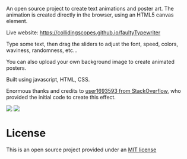 An open source project to create text animations and poster art. The animation is created directly in the browser, using an HTML5 canvas element.

Live website: https://collidingscopes.github.io/faultyTypewriter

Type some text, then drag the sliders to adjust the font, speed, colors, waviness, randomness, etc...

You can also upload your own background image to create animated posters.

Built using javascript, HTML, CSS.

Enormous thanks and credits to <a href="https://stackoverflow.com/questions/29911143/how-can-i-animate-the-drawing-of-text-on-a-web-page" target="_blank" rel="noopener">user1693593 from StackOverflow</a>, who provided the initial code to create this effect.

<img src="images/FaultyType.gif">
<img src="images/ReplicantText.gif">

License
=======
This is an open source project provided under an <a href="https://opensource.org/license/MIT">MIT license</a>
